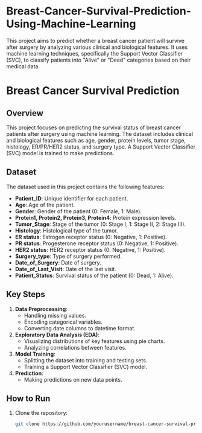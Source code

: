 # Breast-Cancer-Survival-Prediction-Using-Machine-Learning
This project aims to predict whether a breast cancer patient will survive after surgery by analyzing various clinical and biological features. It uses machine learning techniques, specifically the Support Vector Classifier (SVC), to classify patients into "Alive" or "Dead" categories based on their medical data.

# Breast Cancer Survival Prediction

## Overview
This project focuses on predicting the survival status of breast cancer patients after surgery using machine learning. The dataset includes clinical and biological features such as age, gender, protein levels, tumor stage, histology, ER/PR/HER2 status, and surgery type. A Support Vector Classifier (SVC) model is trained to make predictions.

## Dataset
The dataset used in this project contains the following features:
- **Patient_ID**: Unique identifier for each patient.
- **Age**: Age of the patient.
- **Gender**: Gender of the patient (0: Female, 1: Male).
- **Protein1, Protein2, Protein3, Protein4**: Protein expression levels.
- **Tumor_Stage**: Stage of the tumor (0: Stage I, 1: Stage II, 2: Stage III).
- **Histology**: Histological type of the tumor.
- **ER status**: Estrogen receptor status (0: Negative, 1: Positive).
- **PR status**: Progesterone receptor status (0: Negative, 1: Positive).
- **HER2 status**: HER2 receptor status (0: Negative, 1: Positive).
- **Surgery_type**: Type of surgery performed.
- **Date_of_Surgery**: Date of surgery.
- **Date_of_Last_Visit**: Date of the last visit.
- **Patient_Status**: Survival status of the patient (0: Dead, 1: Alive).

## Key Steps
1. **Data Preprocessing**: 
   - Handling missing values.
   - Encoding categorical variables.
   - Converting date columns to datetime format.
2. **Exploratory Data Analysis (EDA)**:
   - Visualizing distributions of key features using pie charts.
   - Analyzing correlations between features.
3. **Model Training**:
   - Splitting the dataset into training and testing sets.
   - Training a Support Vector Classifier (SVC) model.
4. **Prediction**:
   - Making predictions on new data points.

## How to Run
1. Clone the repository:
   ```bash
   git clone https://github.com/yourusername/breast-cancer-survival-prediction.git
